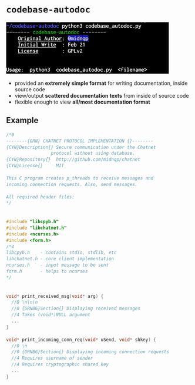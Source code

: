 # `codebase-autodoc`
![](https://raw.githubusercontent.com/midnqp/midnqp/main/cdn/autodoc1.png)
- provided an __extremely simple format__ for writing documentation, inside source code
- view/output __scattered documentation texts__ from inside of source code
- flexible enough to view __all/most documentation format__


## Example
```C
/*0
--------{GRN} CHATNET PROTOCOL IMPLEMENTATION {}--------
{CYN}Description{} Secure communication under the Chatnet 
                 protocol without using database.
{CYN}Repository{}  http://github.com/midnqp/chatnet
{CYN}License{}     MIT

This C program creates p_threads to receive messages and 
incoming connection requests. Also, send messages.

All required header files:
*/


#include "libcpyb.h"    
#include "libchatnet.h" 
#include <ncurses.h>
#include <form.h>
/*4 
libcpyb.h    - contains stdio, stdlib, etc
libchatnet.h - core client implementation
ncurses.h    - input message to be sent
form.h       - helps to ncurses
*/


void* print_received_msg(void* arg) {
  //0 \n\n\n
  //0 {GRNBG}Section{} Displaying received messages
  //4 Takes (void*)NULL argument
  ...
}

void* print_incoming_conn_req(void* uSend, void* shkey) {
  //0 \n
  //0 {GRNBG}Section{} Displaying incoming connection requests
  //4 Requires username of sender
  //4 Requires cryptographic shared key
  ...
}
```
